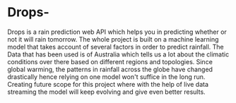 # Drops-
Drops is a rain prediction web API which helps you in predicting whether or not it will rain tomorrow. The whole project is built on a machine learning model that takes account of several factors in order to predict rainfall. The Data that has been used is of Australia which tells us a lot about the climatic conditions over there based on different regions and topologies. Since global warming, the patterns in rainfall across the globe have changed drastically hence relying on one model won't suffice in the long run. Creating future scope for this project where with the help of live data streaming the model will keep evolving and give even better results.
